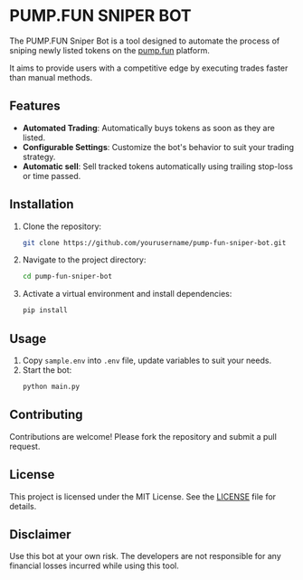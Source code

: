 # PUMP.FUN SNIPER BOT

The PUMP.FUN Sniper Bot is a tool designed to automate the process of sniping newly listed tokens on the [pump.fun](https://pump.fun) platform.

It aims to provide users with a competitive edge by executing trades faster than manual methods.

## Features

- **Automated Trading**: Automatically buys tokens as soon as they are listed.
- **Configurable Settings**: Customize the bot's behavior to suit your trading strategy.
- **Automatic sell**: Sell tracked tokens automatically using trailing stop-loss or time passed.

## Installation

1. Clone the repository:
    ```bash
    git clone https://github.com/yourusername/pump-fun-sniper-bot.git
    ```
2. Navigate to the project directory:
    ```bash
    cd pump-fun-sniper-bot
    ```
3. Activate a virtual environment and install dependencies:
    ```bash
    pip install
    ```

## Usage

1. Copy `sample.env` into `.env` file, update variables to suit your needs.
2. Start the bot:
    ```bash
    python main.py
    ```

## Contributing

Contributions are welcome! Please fork the repository and submit a pull request.

## License

This project is licensed under the MIT License. See the [LICENSE](LICENSE.txt) file for details.

## Disclaimer

Use this bot at your own risk. The developers are not responsible for any financial losses incurred while using this tool.